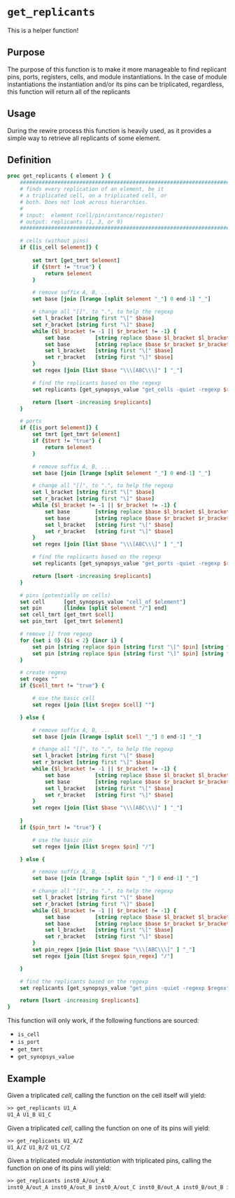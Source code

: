 # ```get_replicants```

This is a helper function!

## Purpose

The purpose of this function is to make it more manageable to find replicant pins, ports, registers, cells, and module instantiations. In the case of module instantiations the instantiation and/or its pins can be triplicated, regardless, this function will return all of the replicants

## Usage

During the rewire process this function is heavily used, as it provides a simple way to retrieve all replicants of some element.

## Definition

```tcl
proc get_replicants { element } {
    #############################################################################
    # finds every replication of an element, be it
    # a triplicated cell, on a triplicated cell, or
    # both. Does not look across hierarchies.
    #
    # input:  element (cell/pin/instance/register)
    # output: replicants (1, 3, or 9)
    #############################################################################

    # cells (without pins)
    if {[is_cell $element]} {
        
        set tmrt [get_tmrt $element]
        if {$tmrt != "true"} {
            return $element
        }

        # remove suffix A, B, ...
        set base [join [lrange [split $element "_"] 0 end-1] "_"]

        # change all "[]", to ".", to help the regexp
        set l_bracket [string first "\[" $base]
        set r_bracket [string first "\]" $base]
        while {$l_bracket != -1 || $r_bracket != -1} {
            set base        [string replace $base $l_bracket $l_bracket "."]
            set base        [string replace $base $r_bracket $r_bracket "."]
            set l_bracket   [string first "\[" $base]
            set r_bracket   [string first "\]" $base]
        }
        set regex [join [list $base "\\\[ABC\\\]" ] "_"]

        # find the replicants based on the regexp
        set replicants [get_synopsys_value "get_cells -quiet -regexp $regex"]

        return [lsort -increasing $replicants]
    }

    # ports
    if {[is_port $element]} {
        set tmrt [get_tmrt $element]
        if {$tmrt != "true"} {
            return $element
        }

        # remove suffix A, B, ...
        set base [join [lrange [split $element "_"] 0 end-1] "_"]

        # change all "[]", to ".", to help the regexp
        set l_bracket [string first "\[" $base]
        set r_bracket [string first "\]" $base]
        while {$l_bracket != -1 || $r_bracket != -1} {
            set base        [string replace $base $l_bracket $l_bracket "."]
            set base        [string replace $base $r_bracket $r_bracket "."]
            set l_bracket   [string first "\[" $base]
            set r_bracket   [string first "\]" $base]
        }
        set regex [join [list $base "\\\[ABC\\\]" ] "_"]

        # find the replicants based on the regexp
        set replicants [get_synopsys_value "get_ports -quiet -regexp $regex"]

        return [lsort -increasing $replicants]
    }

    # pins (potentially on cells)
    set cell      [get_synopsys_value "cell_of $element"]
    set pin       [lindex [split $element "/"] end]
    set cell_tmrt [get_tmrt $cell]
    set pin_tmrt  [get_tmrt $element]

    # remove [] from regexp
    for {set i 0} {$i < 2} {incr i} {
        set pin [string replace $pin [string first "\[" $pin] [string first "\[" $pin] ".{1}"]
        set pin [string replace $pin [string first "\]" $pin] [string first "\]" $pin] ".{1}"]
    }

    # create regexp 
    set regex ""
    if {$cell_tmrt != "true"} {

        # use the basic cell 
        set regex [join [list $regex $cell] ""]

    } else {

        # remove suffix A, B, ...
        set base [join [lrange [split $cell "_"] 0 end-1] "_"]

        # change all "[]", to ".", to help the regexp
        set l_bracket [string first "\[" $base]
        set r_bracket [string first "\]" $base]
        while {$l_bracket != -1 || $r_bracket != -1} {
            set base        [string replace $base $l_bracket $l_bracket "."]
            set base        [string replace $base $r_bracket $r_bracket "."]
            set l_bracket   [string first "\[" $base]
            set r_bracket   [string first "\]" $base]
        }
        set regex [join [list $base "\\\[ABC\\\]" ] "_"]
        
    }
    if {$pin_tmrt != "true"} {

        # use the basic pin
        set regex [join [list $regex $pin] "/"]

    } else {

        # remove suffix A, B, ...
        set base [join [lrange [split $pin "_"] 0 end-1] "_"]

        # change all "[]", to ".", to help the regexp
        set l_bracket [string first "\[" $base]
        set r_bracket [string first "\]" $base]
        while {$l_bracket != -1 || $r_bracket != -1} {
            set base        [string replace $base $l_bracket $l_bracket "."]
            set base        [string replace $base $r_bracket $r_bracket "."]
            set l_bracket   [string first "\[" $base]
            set r_bracket   [string first "\]" $base]
        }
        set pin_regex [join [list $base "\\\[ABC\\\]" ] "_"]
        set regex [join [list $regex $pin_regex] "/"]

    }

    # find the replicants based on the regexp
    set replicants [get_synopsys_value "get_pins -quiet -regexp $regex"]

    return [lsort -increasing $replicants]
}
```

This function will only work, if the following functions are sourced:

* ```is_cell```
* ```is_port```
* ```get_tmrt```
* ```get_synopsys_value```

## Example

Given a triplicated *cell*, calling the function on the cell itself will yield:

```tcl
>> get_replicants U1_A
U1_A U1_B U1_C
```

Given a triplicated *cell*, calling the function on one of its pins will yield:

```tcl
>> get_replicants U1_A/Z
U1_A/Z U1_B/Z U1_C/Z
```

Given a triplicated *module instantiation* with triplicated pins, calling the function on one of its pins will yield:

```tcl
>> get_replicants inst0_A/out_A
inst0_A/out_A inst0_A/out_B inst0_A/out_C inst0_B/out_A inst0_B/out_B inst0_B/out_C inst0_C/out_A inst0_C/out_B inst0_C/out_C
```
